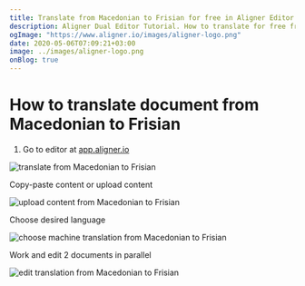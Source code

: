 ```yaml
---
title: Translate from Macedonian to Frisian for free in Aligner Editor
description: Aligner Dual Editor Tutorial. How to translate for free from Macedonian to Frisian. Aligner is multilingual document management platform. 
ogImage: "https://www.aligner.io/images/aligner-logo.png"
date: 2020-05-06T07:09:21+03:00
image: ../images/aligner-logo.png
onBlog: true
---
```


# How to translate document from Macedonian to Frisian

1. Go to editor at [app.aligner.io](https://app.aligner.io "Aligner App web page")

![translate from Macedonian to Frisian](../aligner-blank-editor.png "translate from Macedonian to Frisian")

Copy-paste content or upload content

![upload content from Macedonian to Frisian](../aligner-uploaded-document.png "upload content from Macedonian to Frisian")

Choose desired language

![choose machine translation from Macedonian to Frisian](../aligner-language-dropdown.png "choose machine translation from Macedonian to Frisian")

Work and edit 2 documents in parallel

![edit translation from Macedonian to Frisian](../aligner-double-sitded-editor.png "edit translation from Macedonian to Frisian")

